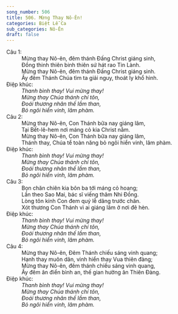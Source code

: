 ```yaml
---
song_number: 506
title: 506. Mừng Thay Nô-Ên!
categories: Biệt Lễ Ca
sub_categories: Nô-Ên
draft: false
---
```

<dl><dt>Câu 1:</dt><dd data-verse="1">Mừng thay Nô-ên, đêm thánh Đấng Christ giáng sinh, <br/>Đồng thinh thiên binh thiên sứ hát rao Tin Lành. <br/>Mừng thay Nô-ên, đêm thánh Đấng Christ giáng sinh. <br/>Ấy đêm Thánh Chúa tìm ta giải nguy, thoát ly khổ hình. </dd><dt>Điệp khúc:</dt><dd data-chorus="1"><em> Thanh bình thay! Vui mừng thay! <br/>Mừng thay Chúa thánh chí tôn, <br/>Đoái thương nhân thế lầm than, <br/>Bỏ ngôi hiển vinh, lâm phàm. </em></dd><dt>Câu 2:</dt><dd data-verse="2">Mừng thay Nô-ên, Con Thánh bữa nay giáng lâm, <br/>Tại Bết-lê-hem nơi máng cỏ kia Christ nằm. <br/>Mừng thay Nô-ên, Con Thánh bữa nay giáng lâm, <br/>Thánh thay, Chúa tể toàn năng bỏ ngôi hiển vinh, lâm phàm. </dd><dt>Điệp khúc:</dt><dd data-chorus="1"><em> Thanh bình thay! Vui mừng thay! <br/>Mừng thay Chúa thánh chí tôn, <br/>Đoái thương nhân thế lầm than, <br/>Bỏ ngôi hiển vinh, lâm phàm. </em></dd><dt>Câu 3:</dt><dd data-verse="3">Bọn chăn chiên kia bôn ba tới máng cỏ hoang; <br/>Lần theo Sao Mai, bác sĩ viếng thăm Nhi Đồng. <br/>Lòng tôn kính Con đem quý lễ dâng trước chân. <br/>Xót thương Con Thánh vì ai giáng lâm ở nơi đê hèn. </dd><dt>Điệp khúc:</dt><dd data-chorus="1"><em> Thanh bình thay! Vui mừng thay! <br/>Mừng thay Chúa thánh chí tôn, <br/>Đoái thương nhân thế lầm than, <br/>Bỏ ngôi hiển vinh, lâm phàm. </em></dd><dt>Câu 4:</dt><dd data-verse="4">Mừng thay Nô-ên, Đêm Thánh chiếu sáng vinh quang; <br/>Hạnh thay muôn dân, vinh hiển thay Vua thiên đàng; <br/>Mừng thay Nô-ên, đêm thánh chiếu sáng vinh quang, <br/>Ấy đêm ân điển bình an, thế gian hưởng ân Thiên Đàng. </dd><dt>Điệp khúc:</dt><dd data-chorus="1"><em> Thanh bình thay! Vui mừng thay! <br/>Mừng thay Chúa thánh chí tôn, <br/>Đoái thương nhân thế lầm than, <br/>Bỏ ngôi hiển vinh, lâm phàm. </em></dd></dl>